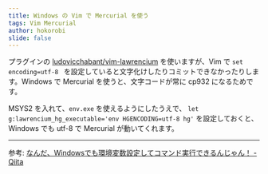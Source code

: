 ```yaml
---
title: Windows の Vim で Mercurial を使う
tags: Vim Mercurial
author: hokorobi
slide: false
---
```


プラグインの [ludovicchabant/vim-lawrencium](https://github.com/ludovicchabant/vim-lawrencium) を使いますが、Vim で ```set encoding=utf-8 ``` を設定していると文字化けしたりコミットできなかったりします。Windows で Mercurial を使うと、文字コードが常に cp932 になるためです。

MSYS2 を入れて、```env.exe``` を使えるようにしたうえで、
```let g:lawrencium_hg_executable='env HGENCODING=utf-8 hg'```
を設定しておくと、Windows でも utf-8 で Mercurial が動いてくれます。

---

参考: [なんだ、Windowsでも環境変数設定してコマンド実行できるんじゃん！ - Qiita](http://qiita.com/nocd5/items/ba8502de8ad9a48a38a1)

